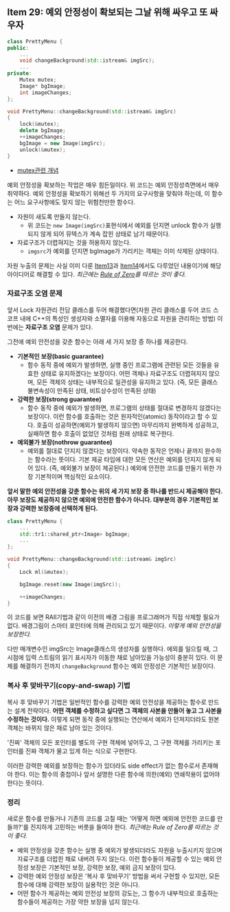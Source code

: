 ## Item 29: 예외 안정성이 확보되는 그날 위해 싸우고 또 싸우자

```cpp
class PrettyMenu {
public:
    ...
    void changeBackground(std::istream& imgSrc);
    ...
private:
    Mutex mutex;
    Image* bgImage;
    int imageChanges;
};
```

```cpp
void PrettyMenu::changeBackground(std::istream& imgSrc)
{
    lock(&mutex);
    delete bgImage;
    ++imageChanges;
    bgImage = new Image(imgSrc);
    unlock(&mutex);
}
```

- [mutex관련 개념](https://github.com/fkdl0048/CodeReview/issues/86)

예외 안정성을 확보하는 작업은 매우 힘든일이다. 위 코드는 예외 안정성측면에서 매우 취약하다. 예외 안정성을 확보하기 위해선 두 가지의 요구사항을 맞춰야 하는데, 이 함수는 어느 요구사항에도 맞지 않는 위험천만한 함수다.

- 자원이 새도록 만들지 않는다.
  - 위 코드는 `new Image(imgSrc)`표현식에서 예외를 던지면 unlock 함수가 실행되지 않게 되어 뮤텍스가 계속 잡힌 상태로 남기 때문이다.
- 자료구조가 더렵혀지는 것을 허용하지 않는다.
  - `imgsrc`가 예외를 던지면 bgImage가 가리키는 객체는 이미 삭제된 상태이다.

자원 누출의 문제는 사실 이미 다룬 [Item13](https://github.com/fkdl0048/BookReview/issues/295)과 [Item14](https://github.com/fkdl0048/BookReview/issues/296)에서도 다루었던 내용이기에 해당 아이디어로 해결할 수 있다. *최근에는 [Rule of Zero](https://github.com/fkdl0048/CodeReview/issues/72)를 따르는 것이 좋다.*

### 자료구조 오염 문제

앞서 Lock 자원관리 전담 클래스를 두어 해결했다면(자원 관리 클래스를 두어 코드 스코프 내에 C++의 특성인 생성자와 소멸자를 이용해 자동으로 자원을 관리하는 방법) 이번에는 **자료구조 오염** 문제가 있다.

그전에 예외 안전성을 갖춘 함수는 아래 세 가지 보장 증 하나를 제공한다.

- **기본적인 보장(basic guarantee)**
  - 함수 동작 중에 예외가 발생하면, 실행 중인 프로그램에 관련된 모든 것들을 유효한 상태로 유지하겠다는 보장이다. 어떤 객체나 자료구조도 더렵혀지지 않으며, 모든 객체의 상태는 내부적으로 일관성을 유지하고 있다. (즉, 모든 클래스 불변속성이 만족된 상태, 비트상수성이 만족된 상태)
- **강력한 보장(strong guarantee)**
  - 함수 동작 중에 예외가 발생하면, 프로그램의 상태를 절대로 변경하지 않겠다는 보장이다. 이런 함수를 호출하는 것은 원자적인(atomic) 동작이라고 할 수 있다. 호출이 성공하면(예외가 발생하지 않으면) 마무리까지 완벽하게 성공하고, 실패하면 함수 호출이 없었던 것처럼 원래 상태로 복구한다.
- **예외불가 보장(nothrow guarantee)**
  - 예외를 절대로 던지지 않겠다는 보장이다. 약속한 동작은 언제나 끝까지 완수하는 함수라는 뜻이다. 기본 제공 타입에 대한 모든 연산은 예외를 던지지 않게 되어 있다. (즉, 예외불가 보장이 제공된다.) 예외에 안전한 코드를 만들기 위한 가장 기본적이며 핵심적인 요소이다.

**앞서 말한 예외 안전성을 갖춘 함수는 위의 세 가지 보장 중 하나를 반드시 제공해야 한다. 아무 보장도 제공하지 않으면 예외에 안전한 함수가 아니다. 대부분의 경우 기본적인 보장과 강력한 보장중에 선택하게 된다.**

```cpp
class PrettyMenu {
    ...
    std::tr1::shared_ptr<Image> bgImage;
    ...
};

void PrettyMenu::changeBackground(std::istream& imgSrc)
{
    Lock ml(&mutex);

    bgImage.reset(new Image(imgSrc));

    ++imageChanges;
}
```

이 코드를 보면 RAII기법과 같이 이전의 배경 그림을 프로그래머가 직접 삭제할 필요가 없다. 배경그림이 스마터 포인터에 의해 관리되고 있기 때문이다. *이렇게 예외 안전성을 보장한다.*

다만 매개변수인 imgSrc는 Image클래스의 생성자를 실행하다. 에외를 일으킬 때, 그 시점에 입력 스트림의 읽기 표시자가 이동한 채로 남아있을 가능성이 충분히 있다. 이 문제를 해결하기 전까지 `changeBackground` 함수는 예외 안정성은 기본적인 보장이다.

### 복사 후 맞바꾸기(copy-and-swap) 기법

복사 후 맞바꾸기 기법은 일반적인 함수를 강력한 예외 안전성을 제공하는 함수로 만드는 설계 전략이다. **어떤 객체를 수정하고 싶다면 그 객체의 사본을 만들어 놓고 그 사본을 수정하는 것이다.** 이렇게 되면 동작 중에 실행되는 연산에서 예외가 던져지더라도 원본 객체는 바뀌지 않은 채로 남아 있는 것이다.

'진짜' 객체의 모든 포인터를 별도의 구현 객체에 넣어두고, 그 구현 객체를 가리키는 포인터를 진짜 객체가 물고 있게 하는 식으로 구현한다.

이러한 강력한 예외를 보장하는 함수가 있더라도 side effect가 없는 함수로서 존재해야 한다. 이는 함수의 중첩이나 앞서 설명한 다른 함수에 의한(예외) 연쇄작용이 없어야 한다는 뜻이다.

### 정리

새로운 함수를 만들거나 기존의 코드를 고칠 때는 '어떻게 하면 예외에 안전한 코드를 만들까?'를 진지하게 고민하는 버릇을 들여야 한다. *최근에는 Rule of Zero를 따르는 것이 좋다.*

- 예외 안정성을 갖춘 함수는 실행 중 예외가 발생되더라도 자원을 누출시키지 않으며 자료구조를 더럽힌 채로 내버려 두지 않는다. 이런 함수들이 제공할 수 있는 예외 안정성 보장은 기본적인 보장, 강력한 보장, 예외 금지 보장이 있다.
- 강력한 예외 안정성 보장은 '복사 후 맞바꾸기' 방법을 써서 구현할 수 있지만, 모든 함수에 대해 강력한 보장이 실용적인 것은 아니다.
- 어떤 함수가 제공하는 예외 안전성 보장의 강도는, 그 함수가 내부적으로 호출하는 함수들이 제공하는 가장 약한 보장을 넘지 않는다.

